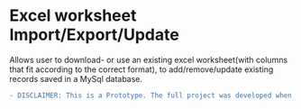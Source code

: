 <h1>Excel worksheet Import/Export/Update </h1>
<p> Allows user to download- or use an existing excel worksheet(with columns that fit according to the correct format), to add/remove/update existing records saved in a MySql database. </p>

```diff
- DISCLAIMER: This is a Prototype. The full project was developed when I was an Intern for QUENCH Delivery Group. Unfortunately, It has to be kept private.


